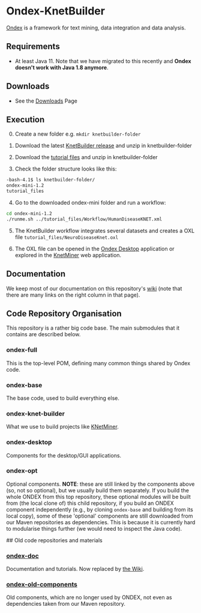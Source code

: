 # Ondex-KnetBuilder

[Ondex](http://www.ondex.org/) is a framework for text mining, data integration and data analysis. 


## Requirements

 - At least Java 11. Note that we have migrated to this recently and **Ondex doesn't work with Java 1.8 anymore**. 

## Downloads

 - See the [Downloads](https://github.com/Rothamsted/ondex-knet-builder/wiki/Downloads) Page

## Execution

 0. Create a new folder e.g. `mkdir knetbuilder-folder`

 1. Download the latest [KnetBuilder release](https://github.com/Rothamsted/KnetBuilder/releases) and unzip in knetbuilder-folder

 2. Download the [tutorial files](https://rrescloud.rothamsted.ac.uk/index.php/s/H6sl0RIT9CoMaUI) and unzip in knetbuilder-folder

 3. Check the folder structure looks like this:
 
 ```bash
 -bash-4.1$ ls knetbuilder-folder/
 ondex-mini-1.2
 tutorial_files
 ```

 4. Go to the downloaded ondex-mini folder and run a workflow:
 
 ```bash
 cd ondex-mini-1.2
 ./runme.sh ../tutorial_files/Workflow/HumanDiseaseKNET.xml
 ```

 5. The KnetBuilder workflow integrates several datasets and creates a OXL file `tutorial_files/NeuroDiseaseKnet.oxl`

 6. The OXL file can be opened in the [Ondex Desktop](http://www.ondex.org) application or explored in the 
 [KnetMiner](http://knetminer.rothamsted.ac.uk/HumanDisease/) web application.
 
 
## Documentation
 
 We keep most of our documentation on this repository's 
 [wiki](https://github.com/Rothamsted/ondex-knet-builder/wiki) (note that there are many links on the right column in 
 that page).
 



## Code Repository Organisation

This repository is a rather big code base. The main submodules that it contains are described below.


### ondex-full

This is the top-level POM, defining many common things shared by Ondex code.

### ondex-base
The base code, used to build everything else.

### ondex-knet-builder
What we use to build projects like [KNetMiner](http://knetminer.rothamsted.ac.uk).

### ondex-desktop
Components for the desktop/GUI applications.

### ondex-opt
Optional components. **NOTE**: these are still linked by the components above (so, not so optional), but we usually 
build them separately. If you build the whole ONDEX from this top repository, these optional modules will be built 
from (the local clone of) this child repository, if you build an ONDEX component independently (e.g., by cloning 
`ondex-base` and building from its local copy), some of these 'optional' components are still downloaded from our 
Maven repositories as dependencies. This is because it is currently hard to modularise things further (we would need 
to inspect the Java code).


## Old code repositories and materials

### [ondex-doc](https://github.com/Rothamsted/ondex-doc.git)
Documentation and tutorials. Now replaced by [the Wiki](https://github.com/Rothamsted/knetbuilder/wiki).

### [ondex-old-components](https://github.com/Rothamsted/ondex-old-components)
Old components, which are no longer used by ONDEX, not even as dependencies taken from our Maven repository.
